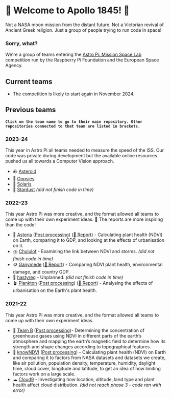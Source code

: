 # 🚀 Welcome to Apollo 1845! 🚀
Not a NASA moon mission from the distant future. Not a Victorian revival of Ancient Greek religion. Just a group of people trying to run code in space!
### Sorry, what?
We're a group of teams entering the [Astro Pi: Mission Space Lab](https://astro-pi.org/mission-space-lab/) competition run by the Raspberry Pi Foundation and the European Space Agency.

## Current teams
* The competition is likely to start again in November 2024.

## Previous teams
__` Click on the team name to go to their main repository. Other repositories connected to that team are listed in brackets. `__
### 2023-24
This year in Astro Pi all teams needed to measure the speed of the ISS. Our code was private during development but the available online resources pushed us all towards a Computer Vision approach.
* 🪨 [Asteroid](https://github.com/apollo-1845/2023-Asteroid)
* 🤭 [Oopsies](https://github.com/apollo-1845/2023-Oopsies)
* 🌅 [Solaris](https://github.com/apollo-1845/2023-Solaris)
* 🌃 [Stardust](https://github.com/apollo-1845/2023-Stardust) _(did not finish code in time)_
### 2022-23
This year Astro Pi was more creative, and the format allowed all teams to come up with their own experiment ideas. 📰 The reports are more inspiring than the code!
* 🌇 [Asteria](https://github.com/apollo-1845/2022-Asteria) ([Post processing](https://github.com/apollo-1845/2022-Asteria/tree/master/Post-processing)) ([📰 Report](https://docs.google.com/document/d/1H2AO3EwDTa2DcPpvBAQ-2tuibj8rzami/edit?usp=sharing&ouid=101868900073675447190&rtpof=true&sd=true)) - Calculating plant health (NDVI) on Earth, comparing it to GDP, and looking at the effects of urbanisation on it.
* ⛈️ [Chululof](https://github.com/apollo-1845/2022-Chululof) - Examining the link between NDVI and storms. _(did not finish code in time)_
* 🪙 [Ganymede](https://github.com/apollo-1845/2022-Ganymede) ([📰 Report](https://docs.google.com/document/d/1tzhJ5zvlzxIXRoTZzCqOxQ78IMhhp12i/edit?usp=sharing&ouid=101868900073675447190&rtpof=true&sd=true)) - Comparing NDVI plant health, environmental damage, and country GDP.
* 🚫 [hastyreg](https://github.com/apollo-1845/2022-hastyreg) - Unplanned. _(did not finish code in time)_
* 🪴 [Plankton](https://github.com/apollo-1845/2022-Plankton) ([Post processing](https://github.com/apollo-1845/2022-Plankton-post-processing)) ([📰 Report](https://docs.google.com/document/d/18UccMDPHho0tIxege9dpRIUhw7hOfP2o/edit?usp=sharing&ouid=101868900073675447190&rtpof=true&sd=true)) - Analysing the effects of urbanisation on the Earth's plant health.
### 2021-22
This year Astro Pi was more creative, and the format allowed all teams to come up with their own experiment ideas.
* 🎈 [Team B](https://github.com/apollo-1845/2021-Team-B) ([Post processing](https://github.com/apollo-1845/2021-Team-B-post-processing))- Determining the concentration of greenhouse gases using NDVI in different parts of the earth’s atmosphere and mapping the earth’s magnetic field to determine how its strength and shape changes according to topographical features. 
* 🌳 [knowNDVI](https://github.com/apollo-1845/2021-knowNDVI) ([Post processing](https://github.com/apollo-1845/2021-knowNDVI-post-processing)) - Calculating plant health (NDVI) on Earth and comparing it to factors from NASA datasets and datasets we create, like air pollution, population density, temperature, humidity, daylight time, cloud cover, longitude and latitude, to get an idea of how limiting factors work on a large scale. 
* ☁ [Cloud9](https://github.com/apollo-1845/2021-Cloud9) - Investigating how location, altitude, land type and plant health affect cloud distribution. _(did not reach phase 3 - code ran with error)_
